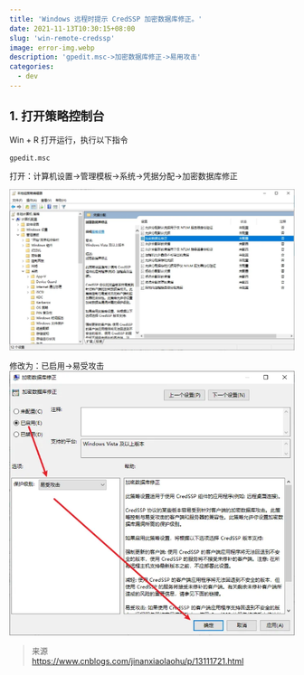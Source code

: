 ```yaml
---
title: 'Windows 远程时提示 CredSSP 加密数据库修正。'
date: 2021-11-13T10:30:15+08:00
slug: 'win-remote-credssp'
image: error-img.webp
description: 'gpedit.msc->加密数据库修正->易用攻击'
categories:
  - dev
---
```


## 1. 打开策略控制台

Win + R 打开运行，执行以下指令

```
gpedit.msc
```

打开：计算机设置->管理模板->系统->凭据分配->加密数据库修正

![](setting-postiton.webp)

修改为：已启用->易受攻击  
![](setting.webp)

> 来源  
> https://www.cnblogs.com/jinanxiaolaohu/p/13111721.html
